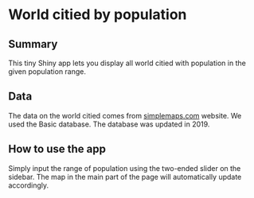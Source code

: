 # World citied by population

## Summary
This tiny Shiny app lets you display all world citied with population in the given population range.

## Data
The data on the world citied comes from [simplemaps.com](https://simplemaps.com/data/world-cities) website. We used the Basic database. The database was updated in 2019.

## How to use the app
Simply input the range of population using the two-ended slider on the sidebar. The map in the main part of the page will automatically update accordingly.
